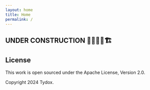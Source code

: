 ```yaml
---
layout: home
title: Home
permalink: /
---
```


## UNDER CONSTRUCTION 🚧👷🏻‍♂️🏗️


## License

This work is open sourced under the Apache License, Version 2.0.

Copyright 2024 Tydox.
